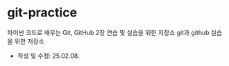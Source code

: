 # git-practice
파이썬 코드로 배우는 Git, GitHub 2장 연습 및 실습을 위한 저장소
git과 github 실습을 위한 저장소
- 작성 및 수정: 25.02.08.